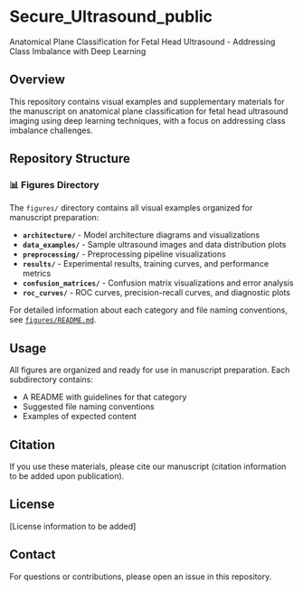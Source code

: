 # Secure_Ultrasound_public

Anatomical Plane Classification for Fetal Head Ultrasound - Addressing Class Imbalance with Deep Learning

## Overview

This repository contains visual examples and supplementary materials for the manuscript on anatomical plane classification for fetal head ultrasound imaging using deep learning techniques, with a focus on addressing class imbalance challenges.

## Repository Structure

### 📊 Figures Directory

The `figures/` directory contains all visual examples organized for manuscript preparation:

- **`architecture/`** - Model architecture diagrams and visualizations
- **`data_examples/`** - Sample ultrasound images and data distribution plots
- **`preprocessing/`** - Preprocessing pipeline visualizations
- **`results/`** - Experimental results, training curves, and performance metrics
- **`confusion_matrices/`** - Confusion matrix visualizations and error analysis
- **`roc_curves/`** - ROC curves, precision-recall curves, and diagnostic plots

For detailed information about each category and file naming conventions, see [`figures/README.md`](figures/README.md).

## Usage

All figures are organized and ready for use in manuscript preparation. Each subdirectory contains:
- A README with guidelines for that category
- Suggested file naming conventions
- Examples of expected content

## Citation

If you use these materials, please cite our manuscript (citation information to be added upon publication).

## License

[License information to be added]

## Contact

For questions or contributions, please open an issue in this repository.
